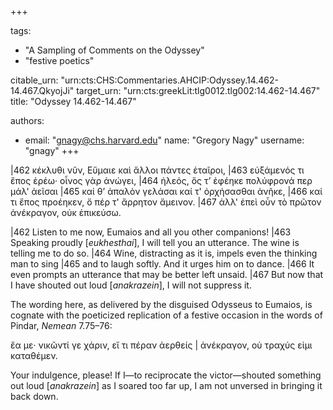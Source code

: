 +++

tags:
- "A Sampling of Comments on the Odyssey"
- "festive poetics"

citable_urn: "urn:cts:CHS:Commentaries.AHCIP:Odyssey.14.462-14.467.QkyojJi"
target_urn: "urn:cts:greekLit:tlg0012.tlg002:14.462-14.467"
title: "Odyssey 14.462-14.467"

authors:
- email: "gnagy@chs.harvard.edu"
  name: "Gregory Nagy"
  username: "gnagy"
+++

<p>|462 κέκλυθι νῦν, Εὔμαιε καὶ ἄλλοι πάντες ἑταῖροι, |463 εὐξάμενός τι ἔπος ἐρέω· οἶνος γὰρ ἀνώγει, |464 ἠλεός, ὅς τ’ ἐφέηκε πολύφρονά περ μάλ&#x27; ἀεῖσαι |465 καί θ’ ἁπαλὸν γελάσαι καί τ&#x27; ὀρχήσασθαι ἀνῆκε, |466 καί τι ἔπος προέηκεν, ὅ πέρ τ&#x27; ἄρρητον ἄμεινον. |467 ἀλλ&#x27; ἐπεὶ οὖν τὸ πρῶτον ἀνέκραγον, οὐκ ἐπικεύσω. </p><p>|462 Listen to me now, Eumaios and all you other companions! |463 Speaking proudly [<em>eukhesthai</em>], I will tell you an utterance. The wine is telling me to do so. |464 Wine, distracting as it is, impels even the thinking man to sing |465 and to laugh softly. And it urges him on to dance. |466 It even prompts an utterance that may be better left unsaid. |467 But now that I have shouted out loud [<em>anakrazein</em>], I will not suppress it.</p><p>The wording here, as delivered by the disguised Odysseus to Eumaios, is cognate with the poeticized replication of a festive occasion in the words of Pindar, <em>Nemean</em> 7.75–76:</p><p>ἔα με· νικῶντί γε χάριν, εἴ τι πέραν ἀερθείς | ἀνέκραγον, οὐ τραχύς εἰμι καταθέμεν. </p><p>Your indulgence, please! If I—to reciprocate the victor—shouted something out loud [<em>anakrazein</em>] as I soared too far up, I am not unversed in bringing it back down. </p>